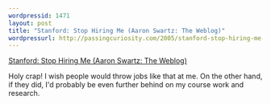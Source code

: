 ```yaml
---
wordpressid: 1471
layout: post
title: "Stanford: Stop Hiring Me (Aaron Swartz: The Weblog)"
wordpressurl: http://passingcuriosity.com/2005/stanford-stop-hiring-me-aaron-swartz-the-weblog/
---
```


[Stanford: Stop Hiring Me (Aaron Swartz: The Weblog)](http://www.aaronsw.com/weblog/001649)

Holy crap! I wish people would throw jobs like that at me. On the other hand,
if they did, I'd probably be even further behind on my course work and
research.
